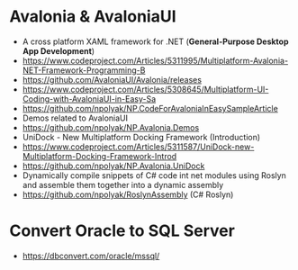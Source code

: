 # Avalonia & AvaloniaUI
+ A cross platform XAML framework for .NET (**General-Purpose Desktop App Development**)
+ https://www.codeproject.com/Articles/5311995/Multiplatform-Avalonia-NET-Framework-Programming-B
+ https://github.com/AvaloniaUI/Avalonia/releases
+ https://www.codeproject.com/Articles/5308645/Multiplatform-UI-Coding-with-AvaloniaUI-in-Easy-Sa
+ https://github.com/npolyak/NP.CodeForAvaloniaInEasySampleArticle
+ Demos related to AvaloniaUI
+ https://github.com/npolyak/NP.Avalonia.Demos
+ UniDock - New Multiplatform Docking Framework (Introduction)
+ https://www.codeproject.com/Articles/5311587/UniDock-new-Multiplatform-Docking-Framework-Introd
+ https://github.com/npolyak/NP.Avalonia.UniDock
+ Dynamically compile snippets of C# code int net modules using Roslyn and assemble them together into a dynamic assembly
+ https://github.com/npolyak/RoslynAssembly (C# Roslyn)

# Convert Oracle to SQL Server
+ https://dbconvert.com/oracle/mssql/
